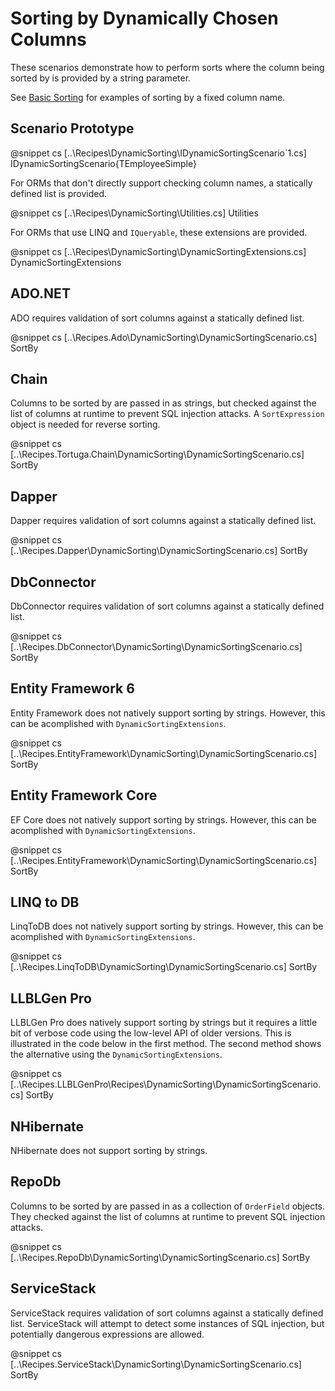 ﻿# Sorting by Dynamically Chosen Columns

These scenarios demonstrate how to perform sorts where the column being sorted by is provided by a string parameter. 

See [Basic Sorting](Sorting.htm) for examples of sorting by a fixed column name.

## Scenario Prototype

@snippet cs [..\Recipes\DynamicSorting\IDynamicSortingScenario`1.cs] IDynamicSortingScenario{TEmployeeSimple}

For ORMs that don't directly support checking column names, a statically defined list is provided.

@snippet cs [..\Recipes\DynamicSorting\Utilities.cs] Utilities

For ORMs that use LINQ and `IQueryable`, these extensions are provided.

@snippet cs [..\Recipes\DynamicSorting\DynamicSortingExtensions.cs] DynamicSortingExtensions

## ADO.NET

ADO requires validation of sort columns against a statically defined list.

@snippet cs [..\Recipes.Ado\DynamicSorting\DynamicSortingScenario.cs] SortBy

## Chain

Columns to be sorted by are passed in as strings, but checked against the list of columns at runtime to prevent SQL injection attacks. A `SortExpression` object is needed for reverse sorting.

@snippet cs [..\Recipes.Tortuga.Chain\DynamicSorting\DynamicSortingScenario.cs] SortBy

## Dapper

Dapper requires validation of sort columns against a statically defined list.

@snippet cs [..\Recipes.Dapper\DynamicSorting\DynamicSortingScenario.cs] SortBy

## DbConnector

DbConnector requires validation of sort columns against a statically defined list.

@snippet cs [..\Recipes.DbConnector\DynamicSorting\DynamicSortingScenario.cs] SortBy

## Entity Framework 6

Entity Framework does not natively support sorting by strings. However, this can be acomplished with `DynamicSortingExtensions`.

@snippet cs [..\Recipes.EntityFramework\DynamicSorting\DynamicSortingScenario.cs] SortBy

## Entity Framework Core

EF Core does not natively support sorting by strings. However, this can be acomplished with `DynamicSortingExtensions`.

@snippet cs [..\Recipes.EntityFramework\DynamicSorting\DynamicSortingScenario.cs] SortBy

## LINQ to DB

LinqToDB does not natively support sorting by strings. However, this can be acomplished with `DynamicSortingExtensions`.

@snippet cs [..\Recipes.LinqToDB\DynamicSorting\DynamicSortingScenario.cs] SortBy

## LLBLGen Pro 

LLBLGen Pro does natively support sorting by strings but it requires a little bit of verbose code using the low-level API of older versions. This
is illustrated in the code below in the first method. The second method shows the alternative using the `DynamicSortingExtensions`.

@snippet cs [..\Recipes.LLBLGenPro\Recipes\DynamicSorting\DynamicSortingScenario.cs] SortBy

## NHibernate

NHibernate does not support sorting by strings.

## RepoDb

Columns to be sorted by are passed in as a collection of `OrderField` objects. They checked against the list of columns at runtime to prevent SQL injection attacks. 

@snippet cs [..\Recipes.RepoDb\DynamicSorting\DynamicSortingScenario.cs] SortBy

## ServiceStack

ServiceStack requires validation of sort columns against a statically defined list. ServiceStack will attempt to detect some instances of SQL injection, but potentially dangerous expressions are allowed.

@snippet cs [..\Recipes.ServiceStack\DynamicSorting\DynamicSortingScenario.cs] SortBy
